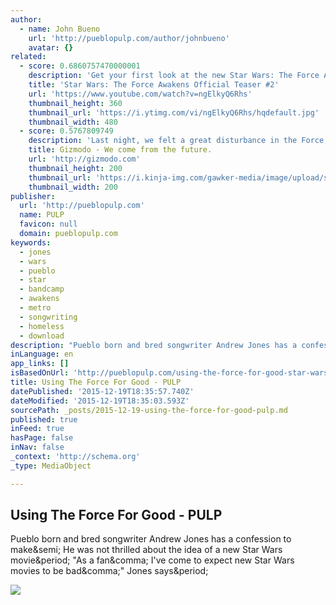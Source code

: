 ```yaml
---
author:
  - name: John Bueno
    url: 'http://pueblopulp.com/author/johnbueno'
    avatar: {}
related:
  - score: 0.6860757470000001
    description: 'Get your first look at the new Star Wars: The Force Awakens teaser #2! Lucasfilm and visionary director J.J. Abrams join forces to take you back again to a galaxy far, far away as "Star Wars" returns to the big screen with "Star Wars: The Force Awakens."'
    title: 'Star Wars: The Force Awakens Official Teaser #2'
    url: 'https://www.youtube.com/watch?v=ngElkyQ6Rhs'
    thumbnail_height: 360
    thumbnail_url: 'https://i.ytimg.com/vi/ngElkyQ6Rhs/hqdefault.jpg'
    thumbnail_width: 480
  - score: 0.5767809749
    description: 'Last night, we felt a great disturbance in the Force, as if a million people went to see a movie and were suddenly rocked. But did you notice a few missing pieces? After months of dissecting the trailers for Star Wars: The Force Awakens, a few bits were not in the actual movie.'
    title: Gizmodo - We come from the future.
    url: 'http://gizmodo.com'
    thumbnail_height: 200
    thumbnail_url: 'https://i.kinja-img.com/gawker-media/image/upload/s---erriNCS--/c_fill,fl_progressive,g_center,h_200,q_80,w_200/fdj3buryz5nuzyf2k620.png'
    thumbnail_width: 200
publisher:
  url: 'http://pueblopulp.com'
  name: PULP
  favicon: null
  domain: pueblopulp.com
keywords:
  - jones
  - wars
  - pueblo
  - star
  - bandcamp
  - awakens
  - metro
  - songwriting
  - homeless
  - download
description: "Pueblo born and bred songwriter Andrew Jones has a confession to make; He was not thrilled about the idea of a new Star Wars movie. \"As a fan, I've come to expect new Star Wars movies to be bad,\" Jones says."
inLanguage: en
app_links: []
isBasedOnUrl: 'http://pueblopulp.com/using-the-force-for-good-star-wars-songs-for-holiday-season'
title: Using The Force For Good - PULP
datePublished: '2015-12-19T18:35:57.740Z'
dateModified: '2015-12-19T18:35:03.593Z'
sourcePath: _posts/2015-12-19-using-the-force-for-good-pulp.md
published: true
inFeed: true
hasPage: false
inNav: false
_context: 'http://schema.org'
_type: MediaObject

---
```

<article style=""><h1>Using The Force For Good - PULP</h1><p>Pueblo born and bred songwriter Andrew Jones has a confession to make&amp;semi; He was not thrilled about the idea of a new Star Wars movie&amp;period; "As a fan&amp;comma; I've come to expect new Star Wars movies to be bad&amp;comma;" Jones says&amp;period;</p><img src="http://i1.wp.com/pueblopulp.com/wp-content/uploads/2015/12/11232222_929633950447778_2745375385932386289_o.jpg?resize=2048%2C2047" /></article>
